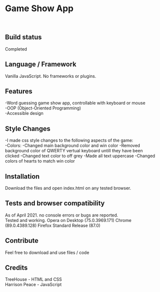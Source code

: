 ## <h1>Game Show App</h1>
<br>

## Build status
Completed

## Language / Framework
Vanilla JavaScript.
No frameworks or plugins.

## Features
-Word guessing game show app, controllable with keyboard or mouse<br>
-OOP (Object-Oriented Programming)<br>
-Accessible design

## Style Changes
-I made css style changes to the following aspects of the game:<br>
-Colors: 
     -Changed main background color and win color
     -Removed background color of QWERTY vertual keyboard untill they have been clicked
     -Changed text color to off grey
-Made all text uppercase
-Changed colors of hearts to match win color

## Installation
Download the files and open index.html on any tested browser.

## Tests and browser compatibility
As of April 2021. no console errors or bugs are reported.<br>
Tested and working. Opera on Desktop (75.0.3969.171) Chrome (89.0.4389.128) Firefox Standard Release (87.0)

## Contribute
Feel free to download and use files / code 

## Credits
TreeHouse - HTML and CSS<br>
Harrison Peace - JavaScript
